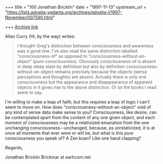 +++
title = "100 Jonathan Bricklin"
date = "1997-11-13"
upstream_url = "https://lists.advaita-vedanta.org/archives/advaita-l/1997-November/007590.html"

+++
[Archive link](https://lists.advaita-vedanta.org/archives/advaita-l/1997-November/007590.html)

Allan Curry (Hi, by the way) writes:


>I thought Greg's distinction between consciousness and awareness was a
good
>one. I've also read the same distinction labelled "consciousness-of" as
>opposed to "consciousness-without-an-object" (pure consciousness).
>Obviously consciousness-of is absent in deep sleep state by definition but
>also by definition consciousness-without-an-object remains precisely
>because the objects (sense perceptions and thoughts) are absent. Actually
>there is only one consciousness but the appearance and disappearance of
>apparent objects in it gives rise to the above distinction.  Or so the
>books I read seem to say.

I'm willing to make a leap of faith, but this requires a leap of logic I
can't seem to move on.  How does "consciousness-without-an-object" void of
any
kind of sense data make sense to you?  Consciousness, like desire, can be
contemplated apart from the content of any one given object, and each
moment of consciousness may be a relativized emanation from the one
unchanging consciousness--unchanged, because, as unrelativized, it is at
once all moments that ever were or will be, but what is this *pure*
consciousness you speak of?   A Zen koan?  Like one hand clapping?


Regards,

Jonathan Bricklin
Brickmar at earhcom.net

